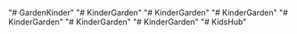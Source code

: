 "# GardenKinder" 
"# KinderGarden" 
"# KinderGarden" 
"# KinderGarden" 
"# KinderGarden" 
"# KinderGarden" 
"# KinderGarden" 
"# KidsHub" 
